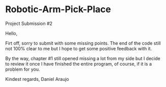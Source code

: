 # Robotic-Arm-Pick-Place
Project Submission #2 

Hello,

Firt off, sorry to submit with some missing points.
The end of the code still not 100% clear to me but I hope to get some positive feedback with it.

By the way, chapter #1 still opened missing a lot from my side but I decide to review it once I have finished the entire program, of course, if it is a problem for you.


Kindest regards,
Daniel Araujo
